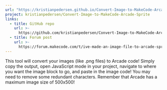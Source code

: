 ```yaml
---
url: "https://kristianpedersen.github.io/Convert-Image-to-MakeCode-Arcade-Sprite"
project: kristianpedersen/Convert-Image-to-MakeCode-Arcade-Sprite
links:
  - title: GitHub repo
    url: >-
      https://github.com/kristianpedersen/Convert-Image-to-MakeCode-Arcade-Sprite
  - title: Forum post
    url: >-
      https://forum.makecode.com/t/ive-made-an-image-file-to-arcade-sprite-converter-feedback-and-code-improvements-wanted/2076?u=unsignedarduino
---
```


This tool will convert your images (like .png files) to Arcade code! Simply copy the output, open JavaScript mode in your project, navigate to where you want the image block to go, and paste in the image code! You may need to remove some redundant characters. Remember that Arcade has a maximum image size of 500x500!

